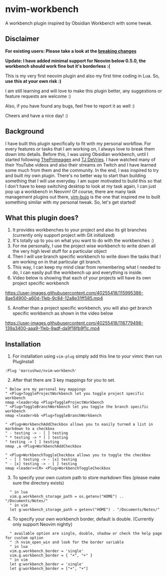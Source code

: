 # nvim-workbench
A workbench plugin inspired by Obsidian Workbench with some tweak.

## Disclaimer
**For existing users: Please take a look at the [breaking changes](https://github.com/marcushwz/nvim-workbench/wiki/Breaking-changes-v1.0)**

**Update: I have added minimal support for Neovim below 0.5.0, the workbench should work fine but it's borderless :(**

This is my very first neovim plugin and also my first time coding in Lua. So, **use this at your own risk :)**

I am still learning and will love to make this plugin better, any suggestions or feature requests are welcome :)

Also, if you have found any bugs, feel free to report it as well :)

Cheers and have a nice day! :)

## Background

I have built this plugin specifically to fit with my personal workflow. For every features or tasks that I am working on,
I always love to break them down into details. Before this, I was using Obsidian workbench, until I started following
[ThePrimeagen](https://github.com/ThePrimeagen) and [TJ DeVries](https://github.com/tjdevries/). I have watched many of their
YouTube videos and also their streams on Twitch and I have learned some much from them and the community. In the end, I was inspired
to try and built my own plugin. There's no better way to start than building something that I will use everyday. I am super motivated
to build this so that I don't have to keep switching desktop to look at my task again, I can just pop up a workbench in Neovim!
Of course, there are many task management plugins out there, [vim-bujo](https://github.com/vuciv/vim-bujo) is the one that inspired
me to built something similar with my personal tweak. So, let's get started!

## What this plugin does?

1. It provides workbenches to your project and also its git branches (currently only support project with Git initialized)
2. It's totally up to you on what you want to do with the workbenches :)
3. For me personally, I use the project wise workbench to write down all the very high level stuff for a particular object
4. Then I will use branch specific workbench to write down the tasks that I am working on in that particular git branch.
3. This way, I can keep my mind clear from remembering what I needed to do, I can easily pull the workbench up and everything is inside.
4. Video below is showing that each of your projects will have its own project specific workbench

https://user-images.githubusercontent.com/40255418/115995386-8ae54900-a60d-11eb-9c84-12a8e31ff585.mp4

5. Another than a project specific workbench, you will also get branch specific workbench as shown in the video below

https://user-images.githubusercontent.com/40255418/116779498-139a3400-aaa9-11eb-9adf-da9f16fb9f1c.mp4

## Installation
1. For installation using `vim-plug` simply add this line to your vimrc then run PlugInstall
```vim
:Plug 'marcushwz/nvim-workbench'
```
2. After that there are 3 key mappings for you to set.
```vim
" Below are my personal key mappings
" <Plug>ToggleProjectWorkbench let you toggle project specific workbench
nmap <leader>bp <Plug>ToggleProjectWorkbench
" <Plug>ToggleBranchWorkbench let you toggle the branch specific workbench
nmap <leader>bb <Plug>ToggleBranchWorkbench

" <Plug>WorkbenchAddCheckbox allows you to easily turned a list in markdown to a checkbox
" - testing -> - [ ] testing
" * testing -> * [ ] testing
" testing -> [ ] testing
nmap ,a <Plug>WorkbenchAddCheckbox

" <Plug>WorkbenchToggleCheckbox allows you to toggle the checkbox
" - [ ] testing -> - [x] testing
" - [x] testing -> - [ ] testing
nmap <leader><CR> <Plug>WorkbenchToggleCheckbox
```

3. To specify your own custom path to store markdown files (please make sure the directory exists)
```vim
  " in lua
  vim.g.workbench_storage_path = os.getenv("HOME") .. "/Documents/Notes/"
  " in vim
  let g:workbench_storage_path = getenv("HOME") . "/Documents/Notes/"
```

4. To specify your own workbench border, default is double. (Currently only support Neovim nightly)
```vim
  " available option are single, double, shadow or check the help page for custom option
  " :h nvim_open_win and look for the border variable
  " in lua
  vim.g.workbench_border = 'single'
  vim.g.workbench_border = { "+", "+" }
  " in vim
  let g:workbench_border = 'single'
  let g:workbench_border = ["+", "+"]
```
